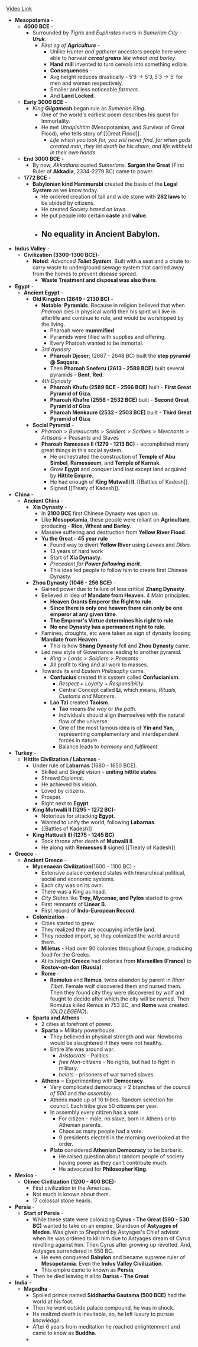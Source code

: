 [Video Link](https://www.youtube.com/watch?v=ha1NneZGm7A)

- **Mesopotamia** -
	- **4000 BCE** -
		- Surrounded by *Tigris* and *Euphrates* rivers in *Sumerian City - **Uruk***.
			- *First eg of **Agriculture*** -
				- Unlike *Hunter and gatherer* ancestors people here were able to *harvest **cereal grains** like wheat and barley*.
				- **Hand mill** invented to turn cereals into something edible.
				- **Consequences** -
				- Avg height reduces drastically - $5'9 \to 5'3, 5'3 \to 5'$ for men and women respectively.
				- Smaller and less noticeable *farmers*.
				- And **Land Locked**.
	- **Early 3000 BCE** -
		- *King **Gilgamesh*** began rule as *Sumerian King.*
			- One of the world's earliest poem describes his quest for Immortality.
			- He met *Utnapishtim* (Mesopotamian, and Survivor of Great Flood), who tells story of [[Great Flood]].
				- *Life which you look for, you will never find. for when gods created man, they let death be his share, and life withheld in their own hands*
	- **End 3000 BCE** -
		- By now, *Akkadians* ousted *Sumerians*. **Sargon the Great** (First Ruler of **Akkadia**, 2334-2279 BC) came to power.
	- **1772 BCE** -
		- **Babylonian kind Hammurabi** created the basis of the **Legal System** as we know today.
			- He ordered creation of tall and wide stone with **282 laws** to be abided by citizens.
			- He created *Society based on laws*.
			- He put people into certain **caste** and **value**.
			- No **equality** in **Ancient Babylon**.
				- 
- **Indus Valley** -
	- **Civilization (3300-1300 BCE)**-
		- **Noted**: *Advanced **Toilet System***. Built with a seat and a chute to carry waste to underground sewage system that carried away from the homes to prevent disease spread.
			- **Waste Treatment and disposal was also there**.
- **Egypt** -
	- **Ancient Egypt** -
		- **Old Kingdom (2649 - 2130 BC)** -
			- **Notable**: **Pyramids**. Because in religion believed that when *Pharoah* dies in physical world then his spirit will live in afterlife and continue to rule, and would be worshipped by the living.
				- Pharoah were **mummified**.
				- Pyramids were filled with supplies and offering.
				- Every Pharoah wanted to be immortal.
			- *3rd dynasty*
				- **Pharoah Djoser**; (2667 - 2648 BC) built the **step pyramid @ Saqqara**.
				- Then **Pharoah Sneferu (2613 - 2589 BCE)** built several pyramids - **Bent**, **Red**.
			- *4th Dynasty*
				- **Pharoah Khufu (2589 BCE - 2566 BCE)** built - **First Great Pyramid of Giza**.
				- **Pharoah Khafre (2558 - 2532 BCE)** built - **Second Great Pyramid of Giza**
				- **Pharoah Menkaure (2532 - 2503 BCE)** built - **Third Great Pyramid of Giza**
		- **Social Pyramid** -
			- $Pharoah \gt Bureaucrats \gt Soldiers \gt Scribes \gt Merchants \gt Artisans \gt \text{Peasants and Slaves}$
			- **Pharoah Ramesses II (1279 - 1213 BC)** - accomplished many great things in this social system.
				- He orchestrated the construction of **Temple of Abu Simbel**, **Ramesseum**, and **Temple of Karnak**.
				- Grow **Egypt** and conquer land lost except land acquired by **Hittite Empire**.
				- He had enough of **King Mutwalli II**. [[Battles of Kadesh]].
				- Signed [[Treaty of Kadesh]].
- **China** -
	- **Ancient China** -
		- **Xia Dynasty** -
			- In **2100 BCE** first Chinese Dynasty was upon us.
			- Like **Mesopotamia**, these people were reliant on **Agriculture**, producing - **Rice, Wheat and Barley**.
			- Massive suffering and destruction from **Yellow River Flood**.
			- **Yu the Great - 45 year rule**
				- Found way to divert **Yellow River** using *Levees* and *Dikes*.
				- 13 years of hard work
				- Start of **Xia Dynasty**.
				- *Precedent for **Power following merit***.
				- This idea led people to follow him to create first Chinese Dynasty.
		- **Zhou Dynasty (1046 - 256 BCE)** -
			- Gained power due to failure of less critical **Zhang Dynasty**.
			- Believed in idea of **Mandate from Heaven**. 4 Main principles:
				- **Heaven Grants Emperor the Right to rule**.
				- **Since there is only one heaven there can only be one emperor at any given time**.
				- **The Emperor's Virtue determines his right to rule**.
				- **No one Dynasty has a permanent right to rule**.
			- Famines, droughts, etc were taken as sign of dynasty loosing **Mandate from Heaven**.
				- This is how **Shang Dynasty** fell and **Zhou Dynasty** came.
			- Led new style of Governance leading to another pyramid.
				- $King \gt Lords \gt Soldiers \gt Peasants$
				- All profit to King and all work to masses.
			- Towards its end *Eastern Philosophy* came.
				- **Confucius** created this system called **Confucianism**.
					- *Respect + Loyalty + Responsibility*.
					- Central Concept called **Li**, which means, *Rituals, Customs and Manners*.
				- **Lao Tzi** created **Taoism**.
					- **Tao** means *the way* or *the path*.
					- Individuals should align themselves with the natural flow of the universe.
					- One of the most famous idea is of **Yin and Yan**, representing complementary and interdependent forces in nature.
					- Balance leads to *harmony* and *fulfilment*.
- **Turkey** -
	- **Hittite Civilization / Labarnas** -
		- Under rule of **Labarnas** (1680 - 1650 BCE).
			- Skilled and Single vision - **uniting hittite states**.
			- Shrewd Diplomat.
			- He achieved his vision.
			- Loved by citizens.
			- Prosper.
			- Right next to **Egypt**.
		- **King Mutwalli II (1295 - 1272 BC)**-
			- Notorious for attacking **Egypt**.
			- Wanted to unify the world, following **Labarnas**.
			- [[Battles of Kadesh]]
		- **King Hattusili III (1275 - 1245 BC)**
			- Took throne after death of **Mutwalli II**.
			- He along with **Remesses II** signed [[Treaty of Kadesh]]
- **Greece** -
	- **Ancient Greece** -
		- **Mycenaean Civilization**(1600 - 1100 BC) -
			- Extensive palace centered states with hierarchical political, social and economic systems.
			- Each city was on its own.
			- There was a King as head.
			- *City States* like **Troy, Mycenae, and Pylos** started to grow.
			- First remnants of **Linear B**.
			- First record of **Indo-European Record**.
		- **Colonization** -
			- Cities started to grew.
			- They realized they are occupying infertile land.
			- They needed import, so they colonized the world around them.
			- **Miletus** - Had over $90$ colonies throughout Europe, producing food for the Greeks.
			- At its height **Greece** had colonies from **Marseilles (France)** to **Rostov-on-don (Russia)**.
			- **Rome** -
				- **Romulus** and **Remus**, twins abandon by parent in *River Tibet*. Female wolf discovered them and nursed them. Then they found city they were discovered by wolf and fought to decide after which the city will be named. Then Romulus killed Remus in $753$ BC, and **Rome** was created. (*OLD LEGEND*).
		- **Sparta and Athens** -
			- $2$ cities at forefront of power.
			- **Sparta** = Military powerhouse.
				- They believed in physical strength and war. Newborns would be slaughtered if they were not healthy.
				- Entire life was around war.
					- *Aristocrats* - Politics.
					- *free Non-citizens* - No rights, but had to fight in military.
					- *helots* - prisoners of war turned slaves.
			- **Athens** = Experimenting with **Democracy**.
				- Very complicated democracy = 2 branches of the *council of 500* and *the assembly*.
				- Athens made up of 10 tribes. Random selection for council. Each tribe give 50 citizens per year.
				- In assembly every citizen has a vote
					- For citizen - male, no slave, born in Athens or to Athenian parents.
					- Chaos as many people had a vote.
					- 9 presidents elected in the morning overlooked at the order.
				- **Plato** considered **Athenian Democracy** to be barbaric.
					- He raised question about random people of society having power as they can't contribute much.
					- He advocated for **Philosopher King**.
- **Mexico** -
	- **Olmec Civilization (1200 - 400 BCE)**-
		- First civilization in the Americas.
		- Not much is known about them.
		- 17 colossal stone heads.
- **Persia** -
	- **Start of Persia** -
		- While these state were colonizing **Cyrus - The Great (590 - 530 BC)** wanted to take on an empire. Grandson of **Astyages of Medes**. Was given to Shephard by Astyages's Chief advisor when he was ordered to kill him due to Astyages dream of Cyrus revolting against him. Then Cyrus after growing up revolted. And, Astyages surrendered in 550 BC.
			- He even conquered **Babylon** and became supreme ruler of **Mesopotamia**. Even the **Indus Valley Civilization**.
			- This empire came to known as **Persia**.
		- Then he died leaving it all to **Darius - The Great**
- **India** - 
	- **Magadha** -
		- Spoiled prince named **Siddhartha Gautama (500 BCE)** had the world at his foot.
		- Then he went outside palace compound, he was in shock.
		- He realized death is inevitable, so, he left luxury to pursue *knowledge*.
		- After 6 years from meditation he reached enlightenment and came to know as **Buddha**.
		- 
